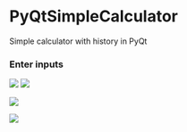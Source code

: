 # PyQtSimpleCalculator
Simple calculator with history in PyQt

### Enter inputs

![](https://github.com/hrosicka/PyQtSimpleCalculator/blob/master/doc/MainWindow2.PNG)
![](https://github.com/hrosicka/PyQtSimpleCalculator/blob/master/doc/MainWindow2.PNG)


![](https://github.com/hrosicka/PyQtSimpleCalculator/blob/master/doc/InputError.PNG)

![](https://github.com/hrosicka/PyQtSimpleCalculator/blob/master/doc/ErrorDividedByZero.PNG)
